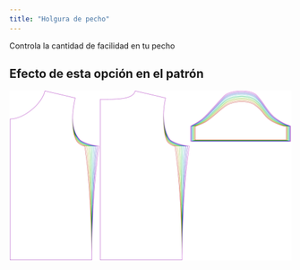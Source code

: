 ```yaml
---
title: "Holgura de pecho"
---
```


Controla la cantidad de facilidad en tu pecho

## Efecto de esta opción en el patrón

![Esta imagen muestra el efecto de esta opción superponiendo varias variantes que tienen un valor diferente para esta opción](teagan_chestease_sample.svg "Efecto de esta opción en el patrón")
